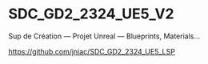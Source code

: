 # SDC_GD2_2324_UE5_V2

Sup de Création — Projet Unreal — Blueprints, Materials...

https://github.com/jniac/SDC_GD2_2324_UE5_LSP
